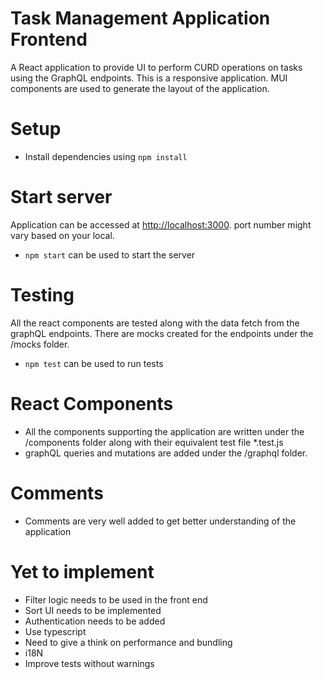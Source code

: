# Task Management Application Frontend

A React application to provide UI to perform CURD operations on tasks using the GraphQL endpoints. This is a responsive application. MUI components are used to generate the layout of the application.

# Setup

- Install dependencies using `npm install`

# Start server

Application can be accessed at [http://localhost:3000](http://localhost:3000). port number might vary based on your local.

- `npm start` can be used to start the server

# Testing

All the react components are tested along with the data fetch from the graphQL endpoints. There are mocks created for the endpoints under the /mocks folder.

- `npm test` can be used to run tests

# React Components

- All the components supporting the application are written under the /components folder along with their equivalent test file \*.test.js
- graphQL queries and mutations are added under the /graphql folder.

# Comments

- Comments are very well added to get better understanding of the application

# Yet to implement

- Filter logic needs to be used in the front end
- Sort UI needs to be implemented
- Authentication needs to be added
- Use typescript
- Need to give a think on performance and bundling
- i18N
- Improve tests without warnings

